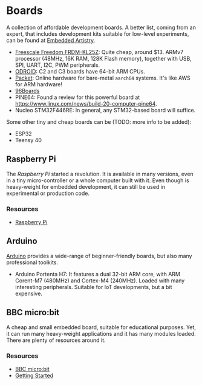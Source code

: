 Boards
======

A collection of affordable development boards.
A better list, coming from an expert, that includes development kits
suitable for low-level experiments, can be found at
[Embedded Artistry](https://embeddedartistry.com/dev-kits/).

 - [Freescale Freedom FRDM-KL25Z][frdm-kl25z]:
   Quite cheap, around $13.  ARMv7 processor (48MHz, 16K RAM, 128K Flash memory),
   together with USB, SPI, UART, I2C, PWM peripherals.
 - [ODROID](http://www.hardkernel.com/main/):
   C2 and C3 boards have 64-bit ARM CPUs.
 - [Packet](https://www.packet.net/):
   Online hardware for bare-metal `aarch64` systems.  It's like AWS for ARM hardware!
 - [96Boards](https://www.96boards.org/)
 - PINE64:  Found a review for this powerful board at
   <https://www.linux.com/news/build-20-computer-pine64>.
 - Nucleo STM32F446RE:
   In general, any STM32-based board will suffice.

Some other tiny and cheap boards can be (TODO: more info to be added):

 - ESP32
 - Teensy 40


Raspberry Pi
------------

The _Raspberry Pi_ started a revolution.  It is available in many versions, even
in a tiny micro-controller or a whole computer built with it.  Even though is
heavy-weight for embedded development, it can still be used in experimental or
production code.

### Resources ###

 - [Raspberry Pi](https://www.raspberrypi.org/)


Arduino
-------

[Arduino][arduino] provides a wide-range of beginner-friendly boards, but also
many professional toolkits.

 - Arduino Portenta H7:
   It features a dual 32-bit ARM core, with ARM Corent-M7 (480MHz) and Cortex-M4
   (240MHz).  Loaded with many interesting peripherals.  Suitable for IoT
   developments, but a bit expensive.


[arduino]:	https://www.arduino.cc/
[frdm-kl25z]:	http://www.freescale.com/webapp/sps/site/prod_summary.jsp?code=FRDM-KL25Z


BBC micro:bit
-------------

A cheap and small embedded board, suitable for educational purposes.  Yet, it
can run many heavy-weight applications and it has many modules loaded.  There
are plenty of resources around it.

### Resources ###

 - [BBC micro:bit](https://microbit.org/)
 - [Getting Started](https://microbit.org/get-started/first-steps/introduction/)
